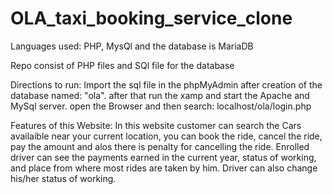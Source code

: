 # OLA_taxi_booking_service_clone

Languages used: PHP, MysQl and the database is MariaDB

Repo consist of PHP files and SQl file for the database

Directions to run:
Import the sql file in the phpMyAdmin after creation of the database named: "ola". after that run the xamp and start the Apache and MySql server. open the Browser and then search: localhost/ola/login.php

Features of this Website:
In this website customer can search the Cars availaible near your current location, you can book the ride, cancel the ride, pay the amount and alos there is penalty for cancelling the ride. Enrolled driver can see the payments earned in the current year, status of working, and place from where most rides are taken by him. Driver can also change his/her status of working.
